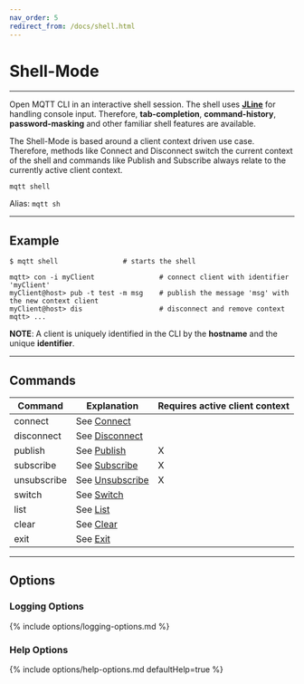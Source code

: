 ```yaml
---
nav_order: 5
redirect_from: /docs/shell.html
---
```


# Shell-Mode

***

Open MQTT CLI in an interactive shell session.
The shell uses **[JLine](https://github.com/jline/jline3)** for handling console input.
Therefore, **tab-completion**, **command-history**, **password-masking** and other familiar shell features are
available.

The Shell-Mode is based around a client context driven use case.
Therefore, methods like Connect and Disconnect switch the current context of the shell and commands like Publish and
Subscribe always relate to the currently active client context.

```
mqtt shell
```

Alias: `mqtt sh`

***

## Example

```
$ mqtt shell                # starts the shell

mqtt> con -i myClient                # connect client with identifier 'myClient'
myClient@host> pub -t test -m msg    # publish the message 'msg' with the new context client
myClient@host> dis                   # disconnect and remove context
mqtt> ...
```

**NOTE**: A client is uniquely identified in the CLI by the **hostname** and the unique **identifier**.

***

## Commands

| Command     | Explanation                             | Requires active client context |
|-------------|-----------------------------------------|--------------------------------|
| connect     | See [Connect](shell/connect.md)         |                                |
| disconnect  | See [Disconnect](shell/disconnect.md)   |                                |
| publish     | See [Publish](shell/publish.md)         | X                              |
| subscribe   | See [Subscribe](shell/subscribe.md)     | X                              |
| unsubscribe | See [Unsubscribe](shell/unsubscribe.md) | X                              |
| switch      | See [Switch](shell/switch.md)           |                                |
| list        | See [List](shell/list.md)               |                                |
| clear       | See [Clear](shell/clear.md)             |                                |
| exit        | See [Exit](shell/exit.md)               |                                |

***

## Options

### Logging Options

{% include options/logging-options.md %}

### Help Options

{% include options/help-options.md defaultHelp=true %}
